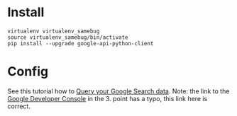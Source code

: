 # Install

```
virtualenv virtualenv_samebug
source virtualenv_samebug/bin/activate
pip install --upgrade google-api-python-client
```

# Config

See this tutorial how to [Query your Google Search data][tutorial].
Note: the link to the [Google Developer Console][console] in the 3. point has a typo, this link here is correct.

[tutorial]: https://developers.google.com/webmaster-tools/search-console-api-original/v3/how-tos/search_analytics
[console]: https://console.developers.google.com//start/api?id=webmasters&credential=client_key
